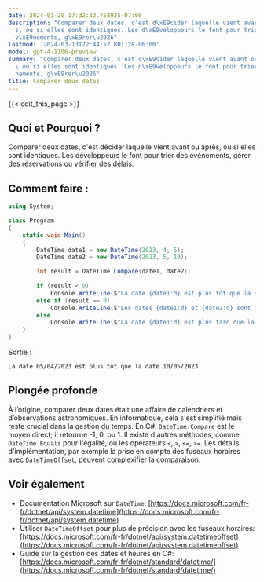 ```yaml
---
date: 2024-01-20 17:32:32.758925-07:00
description: "Comparer deux dates, c'est d\xE9cider laquelle vient avant ou apr\xE8\
  s, ou si elles sont identiques. Les d\xE9veloppeurs le font pour trier des \xE9\
  v\xE9nements, g\xE9rer\u2026"
lastmod: '2024-03-13T22:44:57.801128-06:00'
model: gpt-4-1106-preview
summary: "Comparer deux dates, c'est d\xE9cider laquelle vient avant ou apr\xE8s,\
  \ ou si elles sont identiques. Les d\xE9veloppeurs le font pour trier des \xE9v\xE9\
  nements, g\xE9rer\u2026"
title: Comparer deux dates
---
```


{{< edit_this_page >}}

## Quoi et Pourquoi ?
Comparer deux dates, c'est décider laquelle vient avant ou après, ou si elles sont identiques. Les développeurs le font pour trier des événements, gérer des réservations ou vérifier des délais.

## Comment faire :
```C#
using System;

class Program
{
    static void Main()
    {
        DateTime date1 = new DateTime(2023, 4, 5);
        DateTime date2 = new DateTime(2023, 5, 10);

        int result = DateTime.Compare(date1, date2);
        
        if (result < 0)
            Console.WriteLine($"La date {date1:d} est plus tôt que la date {date2:d}.");
        else if (result == 0)
            Console.WriteLine($"Les dates {date1:d} et {date2:d} sont identiques.");
        else
            Console.WriteLine($"La date {date1:d} est plus tard que la date {date2:d}.");
    }
}
```
Sortie :
```
La date 05/04/2023 est plus tôt que la date 10/05/2023.
```

## Plongée profonde
À l’origine, comparer deux dates était une affaire de calendriers et d’observations astronomiques. En informatique, cela s'est simplifié mais reste crucial dans la gestion du temps. En C#, `DateTime.Compare` est le moyen direct; il retourne -1, 0, ou 1. Il existe d'autres méthodes, comme `DateTime.Equals` pour l'égalité, ou les opérateurs `<`, `>`, `<=`, `>=`. Les détails d'implémentation, par exemple la prise en compte des fuseaux horaires avec `DateTimeOffset`, peuvent complexifier la comparaison.

## Voir également
- Documentation Microsoft sur `DateTime`: [https://docs.microsoft.com/fr-fr/dotnet/api/system.datetime](https://docs.microsoft.com/fr-fr/dotnet/api/system.datetime)
- Utiliser `DateTimeOffset` pour plus de précision avec les fuseaux horaires: [https://docs.microsoft.com/fr-fr/dotnet/api/system.datetimeoffset](https://docs.microsoft.com/fr-fr/dotnet/api/system.datetimeoffset)
- Guide sur la gestion des dates et heures en C#: [https://docs.microsoft.com/fr-fr/dotnet/standard/datetime/](https://docs.microsoft.com/fr-fr/dotnet/standard/datetime/)
